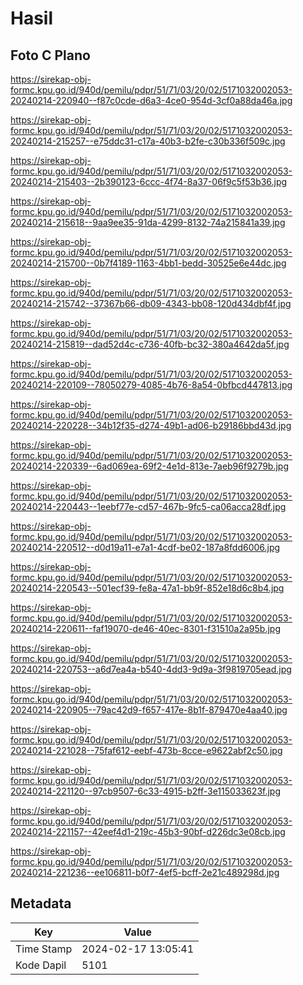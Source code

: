 # Hasil

## Foto C Plano

https://sirekap-obj-formc.kpu.go.id/940d/pemilu/pdpr/51/71/03/20/02/5171032002053-20240214-220940--f87c0cde-d6a3-4ce0-954d-3cf0a88da46a.jpg

https://sirekap-obj-formc.kpu.go.id/940d/pemilu/pdpr/51/71/03/20/02/5171032002053-20240214-215257--e75ddc31-c17a-40b3-b2fe-c30b336f509c.jpg

https://sirekap-obj-formc.kpu.go.id/940d/pemilu/pdpr/51/71/03/20/02/5171032002053-20240214-215403--2b390123-6ccc-4f74-8a37-06f9c5f53b36.jpg

https://sirekap-obj-formc.kpu.go.id/940d/pemilu/pdpr/51/71/03/20/02/5171032002053-20240214-215618--9aa9ee35-91da-4299-8132-74a215841a39.jpg

https://sirekap-obj-formc.kpu.go.id/940d/pemilu/pdpr/51/71/03/20/02/5171032002053-20240214-215700--0b7f4189-1163-4bb1-bedd-30525e6e44dc.jpg

https://sirekap-obj-formc.kpu.go.id/940d/pemilu/pdpr/51/71/03/20/02/5171032002053-20240214-215742--37367b66-db09-4343-bb08-120d434dbf4f.jpg

https://sirekap-obj-formc.kpu.go.id/940d/pemilu/pdpr/51/71/03/20/02/5171032002053-20240214-215819--dad52d4c-c736-40fb-bc32-380a4642da5f.jpg

https://sirekap-obj-formc.kpu.go.id/940d/pemilu/pdpr/51/71/03/20/02/5171032002053-20240214-220109--78050279-4085-4b76-8a54-0bfbcd447813.jpg

https://sirekap-obj-formc.kpu.go.id/940d/pemilu/pdpr/51/71/03/20/02/5171032002053-20240214-220228--34b12f35-d274-49b1-ad06-b29186bbd43d.jpg

https://sirekap-obj-formc.kpu.go.id/940d/pemilu/pdpr/51/71/03/20/02/5171032002053-20240214-220339--6ad069ea-69f2-4e1d-813e-7aeb96f9279b.jpg

https://sirekap-obj-formc.kpu.go.id/940d/pemilu/pdpr/51/71/03/20/02/5171032002053-20240214-220443--1eebf77e-cd57-467b-9fc5-ca06acca28df.jpg

https://sirekap-obj-formc.kpu.go.id/940d/pemilu/pdpr/51/71/03/20/02/5171032002053-20240214-220512--d0d19a11-e7a1-4cdf-be02-187a8fdd6006.jpg

https://sirekap-obj-formc.kpu.go.id/940d/pemilu/pdpr/51/71/03/20/02/5171032002053-20240214-220543--501ecf39-fe8a-47a1-bb9f-852e18d6c8b4.jpg

https://sirekap-obj-formc.kpu.go.id/940d/pemilu/pdpr/51/71/03/20/02/5171032002053-20240214-220611--faf19070-de46-40ec-8301-f31510a2a95b.jpg

https://sirekap-obj-formc.kpu.go.id/940d/pemilu/pdpr/51/71/03/20/02/5171032002053-20240214-220753--a6d7ea4a-b540-4dd3-9d9a-3f9819705ead.jpg

https://sirekap-obj-formc.kpu.go.id/940d/pemilu/pdpr/51/71/03/20/02/5171032002053-20240214-220905--79ac42d9-f657-417e-8b1f-879470e4aa40.jpg

https://sirekap-obj-formc.kpu.go.id/940d/pemilu/pdpr/51/71/03/20/02/5171032002053-20240214-221028--75faf612-eebf-473b-8cce-e9622abf2c50.jpg

https://sirekap-obj-formc.kpu.go.id/940d/pemilu/pdpr/51/71/03/20/02/5171032002053-20240214-221120--97cb9507-6c33-4915-b2ff-3e115033623f.jpg

https://sirekap-obj-formc.kpu.go.id/940d/pemilu/pdpr/51/71/03/20/02/5171032002053-20240214-221157--42eef4d1-219c-45b3-90bf-d226dc3e08cb.jpg

https://sirekap-obj-formc.kpu.go.id/940d/pemilu/pdpr/51/71/03/20/02/5171032002053-20240214-221236--ee106811-b0f7-4ef5-bcff-2e21c489298d.jpg


## Metadata

| Key        | Value               |
| ---------- | ------------------- |
| Time Stamp | 2024-02-17 13:05:41 |
| Kode Dapil | 5101                |



